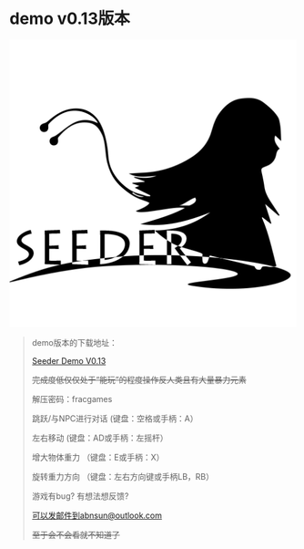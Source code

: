 # demo v0.13版本

![Seeder Logo](../Logo.png)


> demo版本的下载地址：
>
> [Seeder Demo V0.13](http://pan.baidu.com/s/1kVx95Dt)
>
>
> ~~完成度低仅仅处于“能玩”的程度操作反人类且有大量暴力元素~~
>
>
> 解压密码：fracgames
>
> 跳跃/与NPC进行对话       (键盘：空格或手柄：A）
>
> 左右移动                (键盘：AD或手柄：左摇杆）
>
> 增大物体重力            （键盘：E或手柄：X）
>
> 旋转重力方向            （键盘：左右方向键或手柄LB，RB）
> 
> 游戏有bug? 有想法想反馈?
>
> 可以发邮件到abnsun@outlook.com
>
> ~~至于会不会看就不知道了~~
